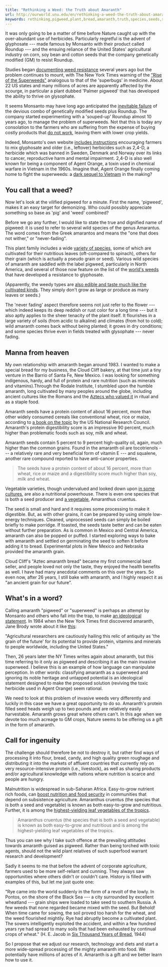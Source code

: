 ```yaml
---
title: "Rethinking a Weed: the Truth about Amaranth"
url: http://ourworld.unu.edu/en/rethinking-a-weed-the-truth-about-amaranth
keywords: rethinking,pigweed,plant,bread,amaranth,truth,species,seeds,seed,weed,protein,grain,wild
---
```

It was only going to be a matter of time before Nature caught up with the over-abundant use of herbicides. Particularly regretful is the advent of glyphosate --- made famous by Monsanto with their product called Roundup --- and the ensuing reliance of the United States' agricultural industry on corn, soy bean and cotton seeds that the company genetically modified (GM) to resist Roundup.

Studies began [documenting weed resistance](http://www.bioone.org/doi/abs/10.1614/WS-06-001R.1) several years ago but the problem continues to mount, with The New York Times warning of the ["Rise of the Superweeds"](http://www.nytimes.com/2010/05/04/business/energy-environment/04weed.html) analogous to that of the 'superbugs' in medicine. About 22 US states and many millions of acres are apparently affected by the scourge, in particular a plant dubbed 'Palmer pigweed' that has developed the ability to thrive on glysophate.

It seems Monsanto may have long ago anticipated the [inevitable failure](http://www.i-sis.org.uk/GMCropsFacingMeltdown.php) of the devious combo of genetically modified seeds plus Roundup. The company started experimenting with a 'souped-up' Roundup almost 10 years ago, to manage the problem of superweeds. Not that this is today any consolation to the farmers who are suffering from the expense of buying costly products that [do not work](http://indiatoday.intoday.in/site/Story/86939/India/Bt+cotton+has+failed+admits "Bt cotton has failed admits Monsanto - India Today"), leaving them with lower crop yields.

Indeed, Monsanto's own website [includes instructions](http://www.monsanto.com/weedmanagement/Pages/tough-to-control-weeds.aspx) encouraging farmers to mix glyphosate and older (i.e., leftover) herbicides such as 2,4-D, a herbicide which was banned in Sweden, Denmark and Norway over its links to cancer, reproductive harm and mental impairment. 2,4-D is also well known for being a component of Agent Orange, a toxin used in chemical warfare in Vietnam in the 1960s. Imagine that, Agent Orange finally coming home to fight the superweeds: a [dark sequel to Vietnam](http://kanseki-vortex.blogspot.com/2010/10/case-against-agent-orange-and-all.html) in the making?

You call that a weed?
---------------------

Now let's look at the vilified pigweed for a minute. First the name, 'pigweed', makes it an easy target for demonizing. Who could possibly appreciate something so base as 'pig' and 'weed' combined?

Before we go any further, I would like to state the true and dignified name of pigweed: it is used to refer to several wild species of the genus Amarantus. The word comes from the Greek amarantos and means the "one that does not wither," or "never-fading".

This plant family includes a wide [variety of species](http://plants.usda.gov/java/imageGallery?category=sciname&txtparm=Amaranthus&familycategory=all&growthhabit=all&duration=all&origin=all&wetland=all&imagetype=all&artist=all&copyright=all&location=all&stateSelect=all&cite=all&viewsort=15&sort=sciname), some of which are cultivated for their nutritious leaves (oft-compared to spinach), others for their grain (which is actually a pseudo grain or seed). Various wild species of amaranth are saddled with the label pigweed, particularly in North America, and several of those now feature on the list of the [world's weeds](http://www.i-sis.org.uk/glyphosateResistanceTransgenicTreadmil.php) that have developed a resistance to glyphosate.

(Apparently, the weedy types are [also edible and taste much like the cultivated kinds](http://www.tropicalpermaculture.com/amaranth-plant.html). They simply don't grow as large or produce as many leaves or seeds.)

The 'never fading' aspect therefore seems not just refer to the flower --- which indeed keeps its deep reddish or rust color for a long time --- but it also aptly applies to the sheer tenacity of the plant itself. It flourishes in a large variety of soils (from acidic to alkaline) and climates (from hot to cold); wild amaranth comes back without being planted; it grows in dry conditions; and some species thrive even in fields treated with glysophate --- never fading.

Manna from heaven
-----------------

My own relationship with amaranth began around 1983. I wanted to make a special bread for my business, the Cloud Cliff bakery, at that time just a tiny venture in the Barrio of Santa Fe, New Mexico. I was looking for something indigenous, hardy, and full of protein and rare nutrition (such as minerals and vitamins).Through the Rodale Institute, I stumbled upon the humble amaranth, long cultivated by many peoples around the globe, including ancient cultures like the Romans and the [Aztecs who valued it](http://www.hort.purdue.edu/newcrop/proceedings1990/v1-140.html) in ritual and as a staple food.

Amaranth seeds have a protein content of about 16 percent, more than other widely consumed cereals like conventional wheat, rice or maize, according to [a book on the topic](http://www.appropedia.org/Original:Amaranth_Modern_Prospects_for_an_Ancient_Crop_7) by the US National Research Council. Amaranth's protein digestibility score is an impressive 90 percent, much higher than problematic foods such as soy, milk and wheat.

Amaranth seeds contain 5 percent to 9 percent high-quality oil, again, much higher than the common grains. Found in the amaranth oil are tocotrienols --- a relatively rare and very beneficial form of vitamin E --- and squalene, another rare compound reported to have anti-cancer properties.

> The seeds have a protein content of about 16 percent, more than wheat, rice or maize and a digestibility score much higher than soy, milk and wheat.

Vegetable varieties, though undervalued and looked down upon [in some cultures](http://www.biosafety-info.net/article.php?aid=711), are also a nutritional powerhouse. There is even one species that is both a seed producer and [a vegetable](http://www.healthalternatives2000.com/vegetables-nutrition-chart.html#Amaranth%20leaves), Amaranthus cruentus.

The seed is small and hard and it requires some processing to make it digestible. But, as with other grains, it can be prepared by using simple low-energy techniques. Cleaned, unprocessed seeds can simply be boiled briefly to make porridge. If toasted, the seeds taste better and can be eaten without further preparation. As is common in Mexico and Central America, amaranth can also be popped or puffed. I started exploring ways to bake with amaranth and settled on germinating the seed to soften it before adding it to bread. Experimental plots in New Mexico and Nebraska provided the amaranth grain.

Cloud Cliff's "Aztec amaranth bread" became my first commercial best seller, and people loved not only the taste, they enjoyed the health benefits as well. I have had many anecdotal comments on this over the years. So even now, after 26 years, I still bake with amaranth, and I highly respect it as "an ancient grain for our future".

What's in a word?
-----------------

Calling amaranth "pigweed" or "superweed" is perhaps an attempt by Monsanto and others who fall into the trap, to make [an ideological statement](http://www.informaworld.com/smpp/title~db=all~content=t727508081 "Genetically Modified Language The Discourse of Arguments for GM Crops and Food "). In 1984 when the New York Times first discovered amaranth, Jane Brody wrote about it like [this](http://www.nytimes.com/1984/10/16/science/ancient-forgotten-plant-now-grain-of-the-future.html?pagewanted=1):

"Agricultural researchers are cautiously hailing this relic of antiquity as 'the grain of the future' for its potential to provide protein, vitamins and minerals to people worldwide, including the United States."

Then, 26 years later the NY Times writes again about amaranth, but this time referring to it only as pigweed and describing it as the main invasive superweed. I believe this is an example of how language can manipulate perception. In other words: classifying amaranth as a superweed and ignoring its noble heritage and untapped potential is an ideological statement designed to make the proposed solution (reviving the toxic herbicide used in Agent Orange) seem rational.

We need to look at this problem of invasive weeds very differently and luckily in this case we have a great opportunity to do so. Amaranth's protein filled seed heads weigh up to two pounds and are relatively easily harvestable. Amaranth grows great where others can't. In this age when we devote too much acreage to GM crops, Nature seems to be offering us a gift in the form of amaranth.

Call for ingenuity
------------------

The challenge should therefore be not to destroy it, but rather find ways of processing it into flour, bread, candy, and high quality green roughage and distributing it into the markets of affluent countries that currently rely on very resource-intensive protein (i.e., livestock), as well as sharing products and/or agricultural knowledge with nations where nutrition is scarce and people are hungry.

Malnutrition is widespread in sub-Saharan Africa. Easy-to-grow nutrient rich foods, can [boost nutrition and food security](http://pdfcast.org/pdf/efforts-to-promote-amaranth-production-and-consumption-in-uganda-to-fight-malnutrition) in communities that depend on subsistence agriculture. Amaranthus cruentus (the species that is both a seed and vegetable) is known as both easy-to-grow and nutritious. Further, it is among the [highest-yielding leaf vegetables of the tropics](http://database.prota.org/PROTAhtml/Amaranthus%20cruentus_En.htm).

> Amaranthus cruentus (the species that is both a seed and vegetable) is known as both easy-to-grow and nutritious and is among the highest-yielding leaf vegetables of the tropics.

Thus you can see why I take such offence at the prevailing attitudes towards amaranth guised as pigweed. Rather than being torched with toxic agents, should not the wild plant relatives of such superfood warrant research and development?

Sadly it seems to me that before the advent of corporate agriculture, farmers used to be more self-reliant and cunning. They always saw opportunities where others didn't or couldn't care. History is filled with examples of this, but let me just quote one:

"Rye came into the world suddenly in the form of a revolt of the lowly. In Pontos, on the shore of the Black Sea --- a city surrounded by excellent wheatland --- grain ships were loaded to take seed to southern Russia. A few weeds that none regarded became mixed with the seed. But Behold! When time came for sowing, the soil proved too harsh for the wheat, and the weed flourished mightily. Rye had abruptly become a cultivated plant. The sowers intelligently exploited the accident, and within a few hundred years rye had spread to many soils that had been exhausted by continual crops of wheat." (H. E. Jacob in [Six Thousand Years of Bread](http://www.amazon.com/Six-Thousand-Years-Bread-History/dp/1558215751), 1944)

So I propose that we adjust our research, technology and diets and start a more wide-spread processing of the mighty amaranth into food. We potentially have millions of acres of it. Amaranth is a gift and we better learn how to use it.
